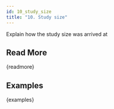 ```yaml
---
id: 10_study_size
title: "10. Study size"
---
```

Explain how the study size was arrived at

## Read More

{readmore}

## Examples

{examples}